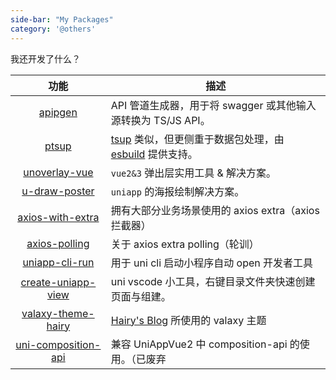 ```yaml
---
side-bar: "My Packages"
category: '@others'
---
```


我还开发了什么？

|   功能   |   描述   |
| :--: | ---- |
|       [apipgen](https://github.com/TuiMao233/apipgen)        | API 管道生成器，用于将 swagger 或其他输入源转换为 TS/JS API。 |
|         [ptsup](https://github.com/TuiMao233/ptsup)          | [tsup](https://github.com/egoist/tsup) 类似，但更侧重于数据包处理，由 [esbuild](https://github.com/evanw/esbuild) 提供支持。 |
|      [unoverlay-vue](https://unoverlay-vue.vercel.app/)      | `vue2&3` 弹出层实用工具 & 解决方案。                         |
|      [u-draw-poster](https://u-draw-poster.vercel.app/)      | `uniapp` 的海报绘制解决方案。                                |
| [axios-with-extra](https://github.com/TuiMao233/axios-with-extra) | 拥有大部分业务场景使用的 axios extra（axios 拦截器）         |
| [axios-polling](https://github.com/TuiMao233/axios-polling)  | 关于 axios extra polling（轮训）                             |
| [uniapp-cli-run](https://github.com/TuiMao233/uniapp-cli-run) | 用于 uni cli 启动小程序自动 open 开发者工具                  |
| [create-uniapp-view](https://github.com/TuiMao233/create-uniapp-view) | uni vscode 小工具，右键目录文件夹快速创建页面与组建。        |
|   [valaxy-theme-hairy](https://www.hairy.blog/posts/theme)   | [Hairy's Blog](https://www.hairy.blog) 所使用的 valaxy 主题  |
| [uni-composition-api](https://github.com/TuiMao233/uni-composition-api) | 兼容 UniAppVue2 中 composition-api 的使用。（已废弃 |

